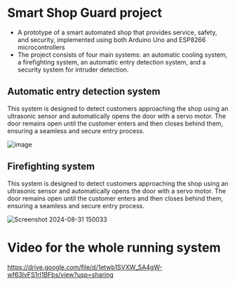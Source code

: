 # Smart Shop Guard project
- A prototype of a smart automated shop that provides service, safety, and security, implemented using both Arduino Uno and ESP8266 microcontrollers
- The project consists of four main systems: an automatic cooling system, a firefighting system, an automatic entry detection system, and a security system for intruder detection.

## Automatic entry detection system
This system is designed to detect customers approaching the shop using an ultrasonic sensor and automatically opens the door with a servo motor. The door remains open until the customer enters and then closes behind them, ensuring a seamless and secure entry process.

![image](https://github.com/user-attachments/assets/f86acbed-ca17-4638-957b-704dc8fc865c)


## Firefighting system
This system is designed to detect customers approaching the shop using an ultrasonic sensor and automatically opens the door with a servo motor. The door remains open until the customer enters and then closes behind them, ensuring a seamless and secure entry process.

![Screenshot 2024-08-31 150033](https://github.com/user-attachments/assets/8c1ad3f7-ac2c-4030-a00f-9a05861aa29b)


# Video for the whole running system

https://drive.google.com/file/d/1etwb1SVXW_5A4gW-wf63lvFS1rl1BFbs/view?usp=sharing


